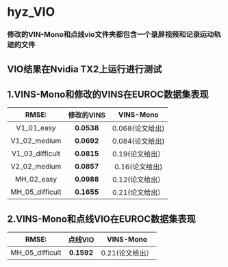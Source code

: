 # hyz_VIO
### 修改的VIN-Mono和点线vio文件夹都包含一个录屏视频和记录运动轨迹的文件
## VIO结果在Nvidia TX2上运行进行测试
## 1.VINS-Mono和修改的VINS在EUROC数据集表现

| RMSE:             |     修改的VINS    |        VINS-Mono  |
| :---------------: | :---------------: | :---------------: |
| V1_01_easy        |     **0.0538**        |    0.068(论文给出) |
| V1_02_medium      |     **0.0692**        |    0.084(论文给出) |
| V1_03_difficult   |     **0.0815**        |    0.19(论文给出） |
| V2_02_medium      |     **0.0857**        |    0.16(论文给出)  |
| MH_02_easy        |     **0.0988**        |    0.12(论文给出） |
| MH_05_difficult   |     **0.1655**        |    0.21(论文给出） |

## 2.VINS-Mono和点线VIO在EUROC数据集表现

| RMSE:             |     点线VIO       |      VINS-Mono   |
| :---------------: | :---------------: | :---------------: |
| MH_05_difficult   |      **0.1592**       |     0.21(论文给出）|

